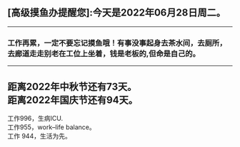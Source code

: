 ## [高级摸鱼办提醒您]:今天是2022年06月28日周二。
---
### 工作再累，一定不要忘记摸鱼哦！有事没事起身去茶水间，去厕所，去廊道走走别老在工位上坐着，钱是老板的,但命是自己的。
---
距离2022年中秋节还有73天。  
距离2022年国庆节还有94天。  
---
工作996，生病ICU.  
工作955，work–life balance。  
工作 944，生活为先。